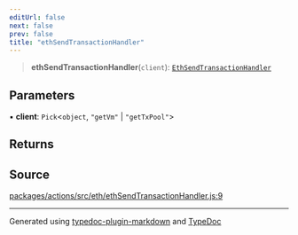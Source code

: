 ```yaml
---
editUrl: false
next: false
prev: false
title: "ethSendTransactionHandler"
---
```


> **ethSendTransactionHandler**(`client`): [`EthSendTransactionHandler`](/reference/tevm/actions-types/type-aliases/ethsendtransactionhandler/)

## Parameters

▪ **client**: `Pick`\<`object`, `"getVm"` \| `"getTxPool"`\>

## Returns

## Source

[packages/actions/src/eth/ethSendTransactionHandler.js:9](https://github.com/evmts/tevm-monorepo/blob/main/packages/actions/src/eth/ethSendTransactionHandler.js#L9)

***
Generated using [typedoc-plugin-markdown](https://www.npmjs.com/package/typedoc-plugin-markdown) and [TypeDoc](https://typedoc.org/)
